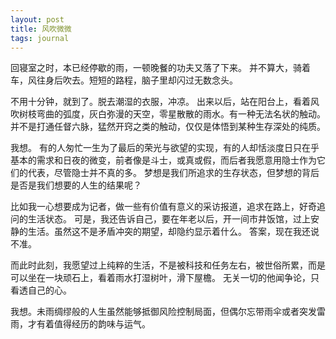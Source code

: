 ```yaml
---
layout: post
title: 风吹微微
tags: journal
---
```


回寝室之时，本已经停歇的雨，一顿晚餐的功夫又落了下来。 并不算大，骑着车，风往身后吹去。短短的路程，脑子里却闪过无数念头。

不用十分钟，就到了。脱去潮湿的衣服，冲凉。 出来以后，站在阳台上，看着风吹树枝弯曲的弧度，灰白弥漫的天空，零星散散的雨水。有一种无法名状的触动。 并不是打通任督六脉，猛然开窍之类的触动，仅仅是体悟到某种生存深处的纯质。

我想。 有的人匆忙一生为了最后的荣光与欲望的实现，有的人却恬淡度日只在乎基本的需求和日夜的微变，前者像是斗士，或真或假，而后者我愿意用隐士作为它们的代表，尽管隐士并不真的多。 梦想是我们所追求的生存状态，但梦想的背后是否是我们想要的人生的结果呢？

比如我一心想要成为记者，做一些有价值有意义的采访报道，追求在路上，好奇追问的生活状态。 可是，我还告诉自己，要在年老以后，开一间市井饭馆，过上安静的生活。虽然这不是矛盾冲突的期望，却隐约显示着什么。 答案，现在我还说不准。

而此时此刻，我愿望过上纯粹的生活，不是被科技和任务左右，被世俗所累，而是可以坐在一块顽石上，看着雨水打湿树叶，滑下屋檐。 无关一切的他闻争论，只看透自己的心。

我想。未雨绸缪般的人生虽然能够抵御风险控制局面，但偶尔忘带雨伞或者突发雷雨，才有着值得经历的韵味与运气。
